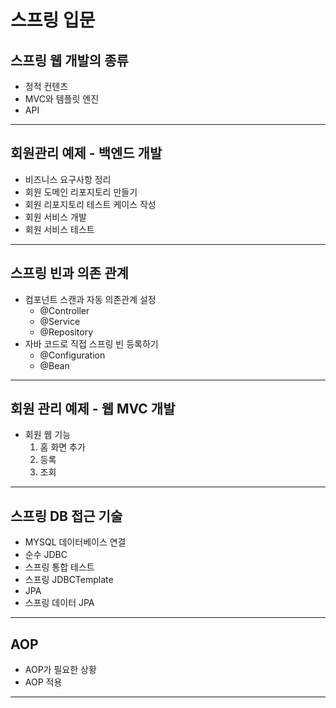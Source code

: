 # 스프링 입문

## 스프링 웹 개발의 종류
* 정적 컨텐츠
* MVC와 템플릿 엔진
* API
<hr/>

## 회원관리 예제 - 백엔드 개발
* 비즈니스 요구사항 정리
* 회원 도메인 리포지토리 만들기
* 회원 리포지토리 테스트 케이스 작성
* 회원 서비스 개발
* 회원 서비스 테스트
<hr/>

## 스프링 빈과 의존 관계
* 컴포넌트 스캔과 자동 의존관계 설정
  * @Controller
  * @Service
  * @Repository
* 자바 코드로 직접 스프링 빈 등록하기
  * @Configuration
  * @Bean
<hr/>

## 회원 관리 예제 - 웹 MVC 개발
* 회원 웹 기능
  1. 홈 화면 추가
  2. 등록
  3. 조회
<hr/>

## 스프링 DB 접근 기술
* MYSQL 데이터베이스 연결
* 순수 JDBC
* 스프링 통합 테스트
* 스프링 JDBCTemplate
* JPA
* 스프링 데이터 JPA
<hr/>

## AOP
* AOP가 필요한 상황
* AOP 적용
<hr/>